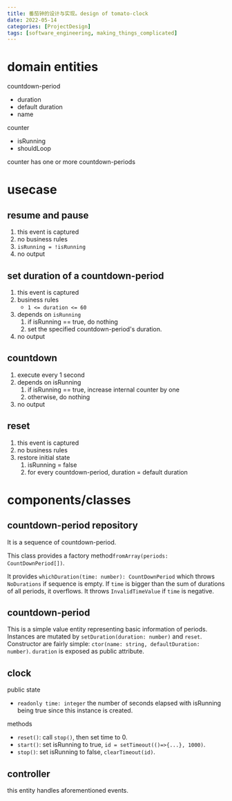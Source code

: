 ```yaml
---
title: 番茄钟的设计与实现。design of tomato-clock
date: 2022-05-14
categories: [ProjectDesign]
tags: [software_engineering, making_things_complicated]
---
```


# domain entities

countdown-period

- duration
- default duration
- name

counter

- isRunning
- shouldLoop

counter has one or more countdown-periods

# usecase

## resume and pause

1.  this event is captured
2.  no business rules
3.  `isRunning = !isRunning`
4.  no output

## set duration of a countdown-period

1. this event is captured
2. business rules
   - `1 <= duration <= 60`
3. depends on `isRunning`
   1. if isRunning == true, do nothing
   2. set the specified countdown-period's duration.
4. no output

## countdown

1. execute every 1 second
2. depends on isRunning
   1. if isRunning == true, increase internal counter by one
   2. otherwise, do nothing
3. no output

## reset

1. this event is captured
2. no business rules
3. restore initial state
   1. isRunning = false
   2. for every countdown-period, duration = default duration

# components/classes

## countdown-period repository

It is a sequence of countdown-period.

This class provides a factory method`fromArray(periods: CountDownPeriod[])`.

It provides `whichDuration(time: number): CountDownPeriod` which throws `NoDurations` if sequence is empty. If `time` is bigger than the sum of durations of all periods, it overflows. It throws `InvalidTimeValue` if `time` is negative.

## countdown-period

This is a simple value entity representing basic information of periods. Instances are mutated by `setDuration(duration: number)` and `reset`. Constructor are fairly simple: `ctor(name: string, defaultDuration: number)`. `duration` is exposed as public attribute.

## clock

public state

- `readonly time: integer` the number of seconds elapsed with isRunning being true since this instance is created.

methods

- `reset()`: call `stop()`, then set time to 0.
- `start()`: set isRunning to true, `id = setTimeout(()=>{...}, 1000)`.
- `stop()`: set isRunning to false, `clearTimeout(id)`.

## controller

this entity handles aforementioned events.
